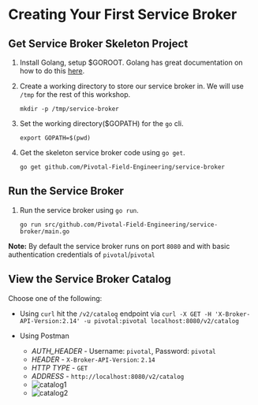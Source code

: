 # Creating Your First Service Broker

## Get Service Broker Skeleton Project

1. Install Golang, setup $GOROOT. Golang has great documentation on how to do this [here](https://golang.org/doc/install).

1. Create a working directory to store our service broker in. We will use `/tmp` for the rest of this workshop.

    ``` 
    mkdir -p /tmp/service-broker
    ```

1. Set the working directory($GOPATH) for the `go` cli.

    ```
    export GOPATH=$(pwd)
    ```

1. Get the skeleton service broker code using `go get`.

    ```
    go get github.com/Pivotal-Field-Engineering/service-broker
    ```

## Run the Service Broker

1. Run the service broker using `go run`.

    ```
    go run src/github.com/Pivotal-Field-Engineering/service-broker/main.go
    ```

**Note:** By default the service broker runs on port `8080` and with basic authentication credentials of `pivotal`/`pivotal`

## View the Service Broker Catalog

Choose one of the following:

- Using `curl` hit the `/v2/catalog` endpoint via `curl -X GET -H 'X-Broker-API-Version:2.14' -u pivotal:pivotal localhost:8080/v2/catalog`

- Using Postman
    - *AUTH_HEADER* - Username: `pivotal`, Password: `pivotal`
    - *HEADER* - `X-Broker-API-Version`: `2.14`
    - *HTTP TYPE* - `GET`
    - *ADDRESS* - `http://localhost:8080/v2/catalog`
    - ![catalog1](https://raw.githubusercontent.com/Pivotal-Field-Engineering/pace-workshop-content/master/service-brokers/postman_catalog1.png)
    - ![catalog2](https://raw.githubusercontent.com/Pivotal-Field-Engineering/pace-workshop-content/master/service-brokers/postman_catalog2.png)


